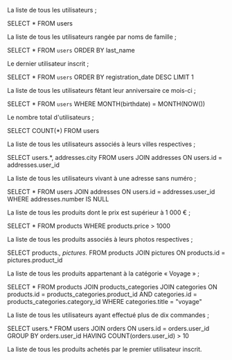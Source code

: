 La liste de tous les utilisateurs ;

SELECT * FROM users

La liste de tous les utilisateurs rangée par noms de famille ;

SELECT * FROM `users` ORDER BY last_name

Le dernier utilisateur inscrit ;

SELECT * FROM `users` ORDER BY registration_date DESC LIMIT 1

La liste de tous les utilisateurs fêtant leur anniversaire ce mois-ci ;

SELECT * FROM `users` WHERE MONTH(birthdate) = MONTH(NOW())

Le nombre total d'utilisateurs ;

SELECT COUNT(*) FROM users

La liste de tous les utilisateurs associés à leurs villes respectives ;

SELECT users.*, addresses.city FROM users JOIN addresses ON users.id = addresses.user_id

La liste de tous les utilisateurs vivant à une adresse sans numéro ;

SELECT * FROM users JOIN addresses ON users.id = addresses.user_id WHERE addresses.number IS NULL

La liste de tous les produits dont le prix est supérieur à 1 000 € ;

SELECT * FROM products WHERE products.price > 1000

La liste de tous les produits associés à leurs photos respectives ;

SELECT products.*, pictures.* FROM products JOIN pictures ON products.id = pictures.product_id

La liste de tous les produits appartenant à la catégorie « Voyage » ;

SELECT * FROM products JOIN products_categories JOIN categories ON products.id = products_categories.product_id AND categories.id = products_categories.category_id WHERE categories.title = "voyage"

La liste de tous les utilisateurs ayant effectué plus de dix commandes ;

SELECT users.* FROM users JOIN orders ON users.id = orders.user_id GROUP BY orders.user_id HAVING COUNT(orders.user_id) > 10

La liste de tous les produits achetés par le premier utilisateur inscrit.